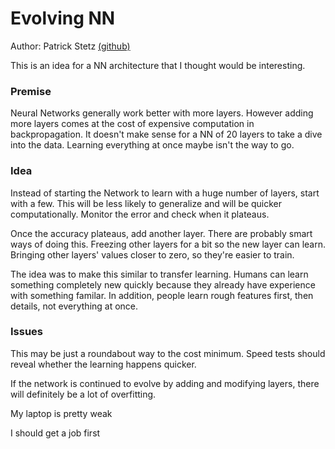 # Evolving NN

Author: Patrick Stetz  [(github)](https://github.com/pstetz/)

This is an idea for a NN architecture that I thought would be interesting.

### Premise

Neural Networks generally work better with more layers.  However adding more layers comes at the cost of expensive computation in backpropagation.  It doesn't make sense for a NN of 20 layers to take a dive into the data.  Learning everything at once maybe isn't the way to go.

### Idea

Instead of starting the Network to learn with a huge number of layers, start with a few.  This will be less likely to generalize and will be quicker computationally.  Monitor the error and check when it plateaus.

Once the accuracy plateaus, add another layer.  There are probably smart ways of doing this.  Freezing other layers for a bit so the new layer can learn.  Bringing other layers' values closer to zero, so they're easier to train.

The idea was to make this similar to transfer learning.  Humans can learn something completely new quickly because they already have experience with something familar.  In addition, people learn rough features first, then details, not everything at once.

### Issues

This may be just a roundabout way to the cost minimum.  Speed tests should reveal whether the learning happens quicker.

If the network is continued to evolve by adding and modifying layers, there will definitely be a lot of overfitting.

My laptop is pretty weak

I should get a job first